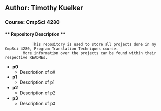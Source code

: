 ## Author: Timothy Kuelker ##
### Course: CmpSci 4280 ##

#### ** Repository Description ** ####

                This repository is used to store all projects done in my CmpSci 4280, Program Translation Techniques course.
            More information over the projects can be found within their respective READMEs.

*  **p0**
    * Description of p0
*  **p1**
    * Description of p1
*  **p2**
    * Description of p2
*  **p3**
    * Description of p3
